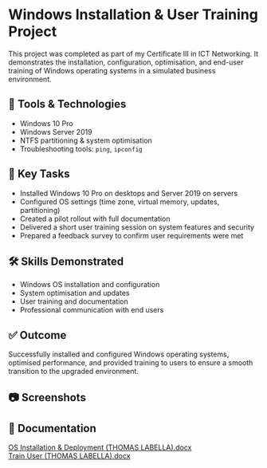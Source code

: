 # Windows Installation & User Training Project  

This project was completed as part of my Certificate III in ICT Networking. It demonstrates the installation, configuration, optimisation, and end-user training of Windows operating systems in a simulated business environment.  

## 🔧 Tools & Technologies  
- Windows 10 Pro  
- Windows Server 2019  
- NTFS partitioning & system optimisation  
- Troubleshooting tools: `ping`, `ipconfig`  

## 📌 Key Tasks  
- Installed Windows 10 Pro on desktops and Server 2019 on servers  
- Configured OS settings (time zone, virtual memory, updates, partitioning)  
- Created a pilot rollout with full documentation  
- Delivered a short user training session on system features and security  
- Prepared a feedback survey to confirm user requirements were met  

## 🛠 Skills Demonstrated  
- Windows OS installation and configuration  
- System optimisation and updates  
- User training and documentation  
- Professional communication with end users  

## ✅ Outcome  
Successfully installed and configured Windows operating systems, optimised performance, and provided training to users to ensure a smooth transition to the upgraded environment.  

## 📷 Screenshots  
 

## 📄 Documentation   
[OS Installation & Deployment (THOMAS LABELLA).docx](OS%20Installation%20&%20Deployment%20(THOMAS%20LABELLA).docx)  
[Train User (THOMAS LABELLA).docx](Train%20User%20(THOMAS%20LABELLA).docx) 
